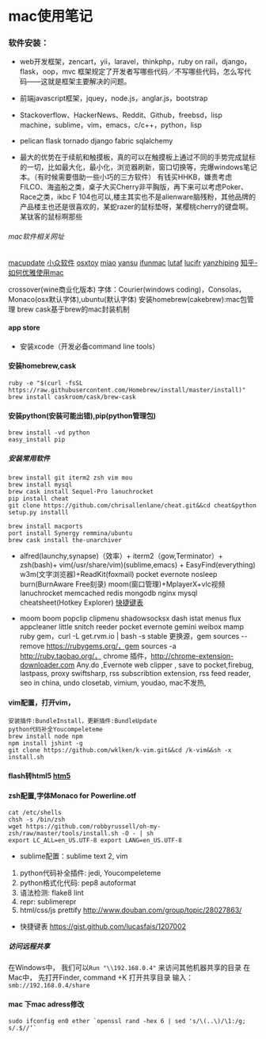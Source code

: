 # mac使用笔记
### 软件安装：
* web开发框架，zencart，yii，laravel，thinkphp，ruby on rail，django，flask，oop，mvc
框架规定了开发者写哪些代码／不写哪些代码，怎么写代码——这就是框架主要解决的问题。
* 前端javascript框架，jquey，node.js，anglar.js，bootstrap

* Stackoverflow、HackerNews、Reddit、Github，freebsd，lisp machine，sublime，vim，emacs，c/c++，python，lisp
* pelican flask tornado django fabric sqlalchemy
* 最大的优势在于续航和触摸板，真的可以在触摸板上通过不同的手势完成鼠标的一切，比如最大化，最小化，浏览器刷新，窗口切换等，完爆windows笔记本。（有时候需要借助一些小巧的三方软件）
有钱买HHKB，嫌贵考虑FILCO、海盗船之类，桌子大买Cherry非平胸版，再下来可以考虑Poker、Race之类，ikbc F 104也可以,楼主其实也不是alienware脑残粉，其他品牌的产品楼主也还是很喜欢的，某蛇razer的鼠标垫呀，某樱桃cherry的键盘啊。某钛客的鼠标啊那些


###### mac软件相关网址
[macupdate](http://www.macupdate.com)
[小众软件](http://www.appinn.com/)
[osxtoy](http://www.osxtoy.com/)
[miao](http://miao.hu/2012/02/26/osx-exp-share/)
[yansu](http://yansu.org/2014/08/03/general-mac-resources.html)
[ifunmac](http://www.ifunmac.com)
[lutaf](http://lutaf.com/)
[lucifr](http://lucifr.com/)
[yanzhiping](http://www.yangzhiping.com/tech/mac1.html)
[知乎-如何优雅使用mac](http://www.zhihu.com/question/20873070)

crossover(wine商业化版本)
字体：Courier(windows coding)，Consolas，Monaco(osx默认字体),ubuntu(默认字体)
安装homebrew(cakebrew):mac包管理
brew cask基于brew的mac封装机制
#### app store
+ 安装xcode（开发必备command line tools）

#### 安装homebrew,cask
	ruby -e "$(curl -fsSL https://raw.githubusercontent.com/Homebrew/install/master/install)"
	brew install caskroom/cask/brew-cask
#### 安装python(安装可能出错),pip(python管理包)
	brew install -vd python
	easy_install pip
##### 安装常用软件
	brew install git iterm2 zsh vim mou
	brew install mysql
	brew cask install Sequel-Pro lanuchrocket
	pip install cheat
	git clone https://github.com/chrisallenlane/cheat.git&&cd cheat&python setup.py installl

	brew install macports
	port install Synergy remmina/ubuntu
	brew cask install the-unarchiver
	 

* alfred(launchy,synapse)（效率）+ iterm2（gow,Terminator）+ zsh(bash)+ vim(/usr/share/vim)(sublime,emacs) + EasyFind(everything) w3m(文字浏览器)+ReadKit(foxmail) pocket evernote nosleep burn(BurnAware Free刻录) moom(窗口管理)+MplayerX+vlc视频
lanuchrocket memcached redis mongodb nginx mysql
cheatsheet(Hotkey Explorer) [快捷键表](http://www.cheatsheetapp.com/CheatSheet/)

+ moom boom popclip clipmenu shadowsocksx dash istat menus flux appcleaner little snitch reeder pocket evernote gemini weibox mamp
ruby gem，curl -L get.rvm.io | bash -s stable   更换源，gem sources --remove https://rubygems.org/，gem sources -a http://ruby.taobao.org/，
chrome 插件，http://chrome-extension-downloader.com Any.do ,Evernote web clipper , save to pocket,firebug, lastpass, proxy swiftsharp, rss subscribtion extension, rss feed reader, seo in china, undo closetab, vimium, youdao, mac不发热,

#### vim配置，打开vim，
	安装插件:BundleInstall，更新插件:BundleUpdate
	python代码补全Youcompeleteme
	brew install node npm
	npm install jshint -g
	git clone https://github.com/wklken/k-vim.git&&cd /k-vim&&sh -x install.sh


#### flash转html5 [htm5](http://zythum.sinaapp.com/youkuhtml5playerbookmark/)

#### zsh配置,字体Monaco for Powerline.otf
	cat /etc/shells
	chsh -s /bin/zsh	
	wget https://github.com/robbyrussell/oh-my-zsh/raw/master/tools/install.sh -O - | sh
	export LC_ALL=en_US.UTF-8 export LANG=en_US.UTF-8

+ sublime配置：sublime text 2, vim
1. python代码补全插件: jedi, Youcompeleteme
2. python格式化代码: pep8 autoformat
3. 语法检测: flake8 lint
4. repr: sublimerepr
5. html/css/js prettify
http://www.douban.com/group/topic/28027863/
+ 快捷键表 https://gist.github.com/lucasfais/1207002

##### 访问远程共享  
在Windows中， 我们可以`Run "\\192.168.0.4"`  来访问其他机器共享的目录
在Mac中，  先打开Finder,    command +K   打开共享目录 输入： `smb://192.168.0.4/share`

#### mac 下mac adress修改
	sudo ifconfig en0 ether `openssl rand -hex 6 | sed 's/\(..\)/\1:/g; s/.$//‘`

